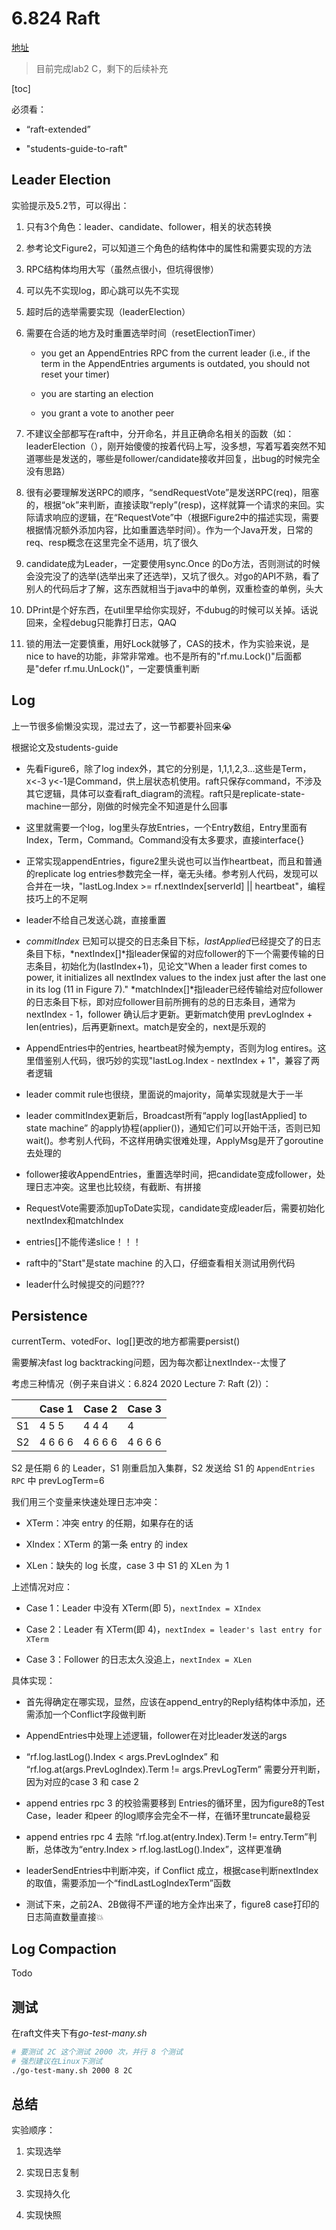 # 6.824 Raft

[地址](http://nil.csail.mit.edu/6.824/2021/schedule.html)

> 目前完成lab2 C，剩下的后续补充

[toc]

必须看：

* “raft-extended”

* "students-guide-to-raft"

## Leader Election

实验提示及5.2节，可以得出：

1. 只有3个角色：leader、candidate、follower，相关的状态转换

2. 参考论文Figure2，可以知道三个角色的结构体中的属性和需要实现的方法

3. RPC结构体均用大写（虽然点很小，但坑得很惨）

4. 可以先不实现log，即心跳可以先不实现

5. 超时后的选举需要实现（leaderElection）

6. 需要在合适的地方及时重置选举时间（resetElectionTimer）
   
   * you get an AppendEntries RPC from the current leader (i.e., if the term in the AppendEntries arguments is outdated, you should not reset your timer)
   
   * you are starting an election
   
   * you grant a vote to another peer

7. 不建议全部都写在raft中，分开命名，并且正确命名相关的函数（如：leaderElection（），刚开始傻傻的按着代码上写，没多想，写着写着突然不知道哪些是发送的，哪些是follower/candidate接收并回复，出bug的时候完全没有思路）

8. 很有必要理解发送RPC的顺序，“sendRequestVote”是发送RPC(req)，阻塞的，根据“ok”来判断，直接读取“reply”(resp)，这样就算一个请求的来回。实际请求响应的逻辑，在“RequestVote”中（根据Figure2中的描述实现，需要根据情况额外添加内容，比如重置选举时间）。作为一个Java开发，日常的req、resp概念在这里完全不适用，坑了很久

9. candidate成为Leader，一定要使用sync.Once 的Do方法，否则测试的时候会没完没了的选举(选举出来了还选举)，又坑了很久。对go的API不熟，看了别人的代码后才了解，这东西就相当于java中的单例，双重检查的单例，头大

10. DPrint是个好东西，在util里早给你实现好，不dubug的时候可以关掉。话说回来，全程debug只能靠打日志，QAQ

11. 锁的用法一定要慎重，用好Lock就够了，CAS的技术，作为实验来说，是nice to have的功能，非常非常难。也不是所有的"rf.mu.Lock()"后面都是"defer rf.mu.UnLock()"，一定要慎重判断 

## Log

上一节很多偷懒没实现，混过去了，这一节都要补回来😭

根据论文及students-guide

* 先看Figure6，除了log index外，其它的分别是，1,1,1,2,3...这些是Term，x<-3 y<-1是Command，供上层状态机使用。raft只保存command，不涉及其它逻辑，具体可以查看raft_diagram的流程。raft只是replicate-state- machine一部分，刚做的时候完全不知道是什么回事

* 这里就需要一个log，log里头存放Entries，一个Entry数组，Entry里面有Index，Term，Command。Command没有太多要求，直接interface{}

* 正常实现appendEntries，figure2里头说也可以当作heartbeat，而且和普通的replicate log entries参数完全一样，毫无头绪。参考别人代码，发现可以合并在一块，"lastLog.Index >= rf.nextIndex[serverId] || heartbeat"，编程技巧上的不足啊

* leader不给自己发送心跳，直接重置

* *commitIndex* 已知可以提交的日志条目下标，*lastApplied*已经提交了的日志条目下标，*nextIndex[]*指leader保留的对应follower的下一个需要传输的日志条目，初始化为(lastIndex+1)，见论文"When a leader first comes to power,
  it initializes all nextIndex values to the index just after the
  last one in its log (11 in Figure 7)."  *matchIndex[]*指leader已经传输给对应follower的日志条目下标，即对应follower目前所拥有的总的日志条目，通常为nextIndex - 1，follower 确认后才更新。更新match使用 prevLogIndex + len(entries)，后再更新next。match是安全的，next是乐观的

* AppendEntries中的entries, heartbeat时候为empty，否则为log entires。这里借鉴别人代码，很巧妙的实现"lastLog.Index - nextIndex + 1"，兼容了两者逻辑

* leader commit rule也很绕，里面说的majority，简单实现就是大于一半

* leader commitIndex更新后，Broadcast所有“apply log[lastApplied] to state machine” 的apply协程(applier())，通知它们可以开始干活，否则已知wait()。参考别人代码，不这样用确实很难处理，ApplyMsg是开了goroutine去处理的

* follower接收AppendEntries，重置选举时间，把candidate变成follower，处理日志冲突。这里也比较绕，有截断、有拼接

* RequestVote需要添加upToDate实现，candidate变成leader后，需要初始化nextIndex和matchIndex

* entries[]不能传递slice！！！

* raft中的"Start"是state machine 的入口，仔细查看相关测试用例代码

* leader什么时候提交的问题???

## Persistence

currentTerm、votedFor、log[]更改的地方都需要persist()

需要解决fast log backtracking问题，因为每次都让nextIndex--太慢了



考虑三种情况（例子来自讲义：6.824 2020 Lecture 7: Raft (2)）：

|     | Case 1  | Case 2  | Case 3  |
|:--- |:------- | ------- | ------- |
| S1  | 4 5 5   | 4 4 4   | 4       |
| S2  | 4 6 6 6 | 4 6 6 6 | 4 6 6 6 |

S2 是任期 6 的 Leader，S1 刚重启加入集群，S2 发送给 S1 的 `AppendEntries RPC` 中 prevLogTerm=6

我们用三个变量来快速处理日志冲突：

* XTerm：冲突 entry 的任期，如果存在的话

* XIndex：XTerm 的第一条 entry 的 index

* XLen：缺失的 log 长度，case 3 中 S1 的 XLen 为 1

上述情况对应：

* Case 1：Leader 中没有 XTerm(即 5)，`nextIndex = XIndex`

* Case 2：Leader 有 XTerm(即 4)，`nextIndex = leader's last entry for XTerm`

* Case 3：Follower 的日志太久没追上，`nextIndex = XLen`

具体实现：

* 首先得确定在哪实现，显然，应该在append_entry的Reply结构体中添加，还需添加一个Conflict字段做判断

* AppendEntries中处理上述逻辑，follower在对比leader发送的args

* “rf.log.lastLog().Index < args.PrevLogIndex” 和 “rf.log.at(args.PrevLogIndex).Term != args.PrevLogTerm” 需要分开判断，因为对应的case 3 和  case 2

* append entries rpc 3 的校验需要移到 Entries的循环里，因为figure8的Test Case，leader 和peer 的log顺序会完全不一样，在循环里truncate最稳妥

* append entries rpc 4 去除 “rf.log.at(entry.Index).Term != entry.Term”判断，总体改为“entry.Index > rf.log.lastLog().Index”，这样更准确

* leaderSendEntries中判断冲突，if Conflict 成立，根据case判断nextIndex的取值，需要添加一个“findLastLogIndexTerm”函数

* 测试下来，之前2A、2B做得不严谨的地方全炸出来了，figure8 case打印的日志简直数量直接💥

## Log Compaction

Todo

## 测试

在raft文件夹下有*go-test-many.sh*
``` bash
# 要测试 2C 这个测试 2000 次，并行 8 个测试
# 强烈建议在Linux下测试
./go-test-many.sh 2000 8 2C
```
## 总结

实验顺序：

1. 实现选举

2. 实现日志复制

3. 实现持久化

4. 实现快照
